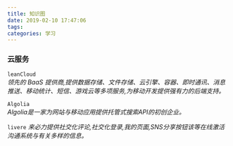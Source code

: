 ```yaml
---
title: 知识图
date: 2019-02-10 17:47:06
tags:
categories: 学习
---
```


### 云服务

`leanCloud`  
*领先的 BaaS 提供商,提供数据存储、文件存储、云引擎、容器、即时通讯、消息推送、移动统计、短信、游戏云等多项服务,为移动开发提供强有力的后端支持。*

<!-- more -->
`Algolia`  
*Algolia是一家为网站与移动应用提供托管式搜索API的初创企业。*

`livere`
*来必力提供社交化评论,社交化登录,我的页面,SNS分享按钮该等在线激活沟通系统与有关多样的信息。*